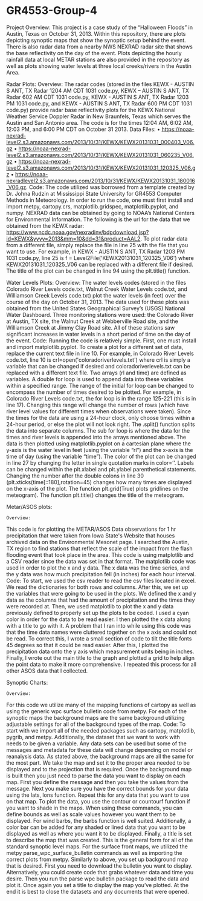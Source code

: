 # GR4553-Group-4
Project Overview:
This project is a case study of the “Halloween Floods” in Austin, Texas on October 31, 2013. Within this repository, there are plots depicting synoptic maps that show the synoptic setup behind the event. There is also radar data from a nearby NWS NEXRAD radar site that shows the base reflectivity on the day of the event. Plots depicting the hourly rainfall data at local METAR stations are also provided in the repository as well as plots showing water levels at three local creeks/rivers in the Austin Area.

 Radar Plots:
	Overview:
The radar codes (stored in the files KEWX - AUSTIN S ANT, TX Radar 1204 AM CDT 1031 code.py, KEWX – AUSTIN S ANT, TX Radar 602 AM CDT 1031 code.py, KEWX - AUSTIN S ANT, TX Radar 1203 PM 1031 code.py, and KEWX - AUSTIN S ANT, TX Radar 600 PM CDT 1031 code.py) provide radar base reflectivity plots for the KEWX National Weather Service Doppler Radar in New Braunfels, Texas which serves the Austin and San Antonio area. The code is for the times 12:04 AM, 6:02 AM, 12:03 PM, and 6:00 PM CDT on October 31 2013.
	Data Files:
•	https://noaa-nexrad-level2.s3.amazonaws.com/2013/10/31/KEWX/KEWX20131031_000403_V06.gz
•	https://noaa-nexrad-level2.s3.amazonaws.com/2013/10/31/KEWX/KEWX20131031_060235_V06.gz
•	https://noaa-nexrad-level2.s3.amazonaws.com/2013/10/31/KEWX/KEWX20131031_120325_V06.gz
•	https://noaa-nexradlevel2.s3.amazonaws.com/2013/10/31/KEWX/KEWX20131031_180016_V06.gz.
Code:
	The code utilized was borrowed from a template created by Dr. Johna Rudzin at Mississippi State University for GR4553 Computer Methods in Meteorology.
	In order to run the code, one must first install and import metpy, cartopy.crs, matplotlib.gridspec, matplotlib.pyplot, and numpy.
	NEXRAD data can be obtained by going to NOAA’s National Centers for Environmental Information. The following is the url for the data that we obtained from the KEWX radar:
https://www.ncdc.noaa.gov/nexradinv/bdpdownload.jsp?id=KEWX&yyyy=2013&mm=10&dd=31&product=AAL2.
To plot radar data from a different file, simply replace the file in line 25 with the file that you want to use. For example, in KEWX - AUSTIN S ANT, TX Radar 1203 PM 1031 code.py, line 25 is f = Level2File('KEWX20131031_120325_V06') where KEWX20131031_120325_V06 can be replaced with a different file if desired. The title of the plot can be changed in line 94 using the plt.title() function.

Water Levels Plots:
	Overview:
The water levels codes (stored in the files Colorado River Levels code.txt, Walnut Creek Water Levels code.txt, and Williamson Creek Levels code.txt) plot the water levels (in feet) over the course of the day on October 31, 2013. The data used for these plots was obtained from the United States Geographical Survey’s (USGS) National Water Dashboard. Three monitoring stations were used: the Colorado River at Austin, TX site, the Walnut Creek at Webberville Road site, and the Williamson Creek at Jimmy Clay Road site. All of these stations saw significant increases in water levels in a short period of time on the day of the event.
	Code:
Running the code is relatively simple. First, one must install and import matplotlib.pyplot. To create a plot for a different set of data, replace the current text file in line 10. For example, in Colorado River Levels code.txt, line 10 is crl=open('coloradoriverlevels.txt') where crl is simply a variable that can be changed if desired and coloradoriverlevels.txt can be replaced with a different text file. 
Two arrays (rl and time) are defined as variables. A double for loop is used to append data into these variables within a specified range. The range of the initial for loop can be changed to encompass the number of times desired to be plotted. For example, in Colorado River Levels code.txt, the for loop is in the range 125-221 (this is in line 17). Changing this range will change the number of rows (which have river level values for different times when observations were taken). Since the times for the data are using a 24-hour clock, only choose times within a 24-hour period, or else the plot will not look right. The .split() function splits the data into separate columns. The sub for loop is where the data for the times and river levels is appended into the arrays mentioned above.
The data is then plotted using matplotlib.pyplot on a cartesian plane where the y-axis is the water level in feet (using the variable “rl”) and the x-axis is the time of day (using the variable “time”). The color of the plot can be changed in line 27 by changing the letter in single quotation marks in color=’’. Labels can be changed within the plt.xlabel and plt.ylabel parenthetical statements. Changing the number after the double colons in line 30 (plt.xticks(time[::180],rotation=45) changes how many times are displayed on the x-axis of the plot. The function plt.grid(True) plots gridlines on the meteogram). The function plt.title() changes the title of the meteogram.


Metar/ASOS plots:

	Overview:
This code is for plotting the METAR/ASOS Data observations for 1 hr precipitation that were taken from Iowa State's Website that houses archived data on the Environmental Mesonet page. I searched the Austin, TX region to find stations that reflect the scale of the impact from the flash flooding event that took place in the area. This code is using matplotlib and a CSV reader since the data was set in that format. The matplotlib code was used in order to plot the x and y data. The x data was the time series, and the y data was how much precipitation fell (in inches) for each hour interval.
Code:
To start, we used the csv reader to read the csv files located in excel. We read the dictionaries for both rows and columns. 
After this, we set up the variables that were going to be used in the plots. We defined the x and y data as the columns that had the amount of precipitation and the times they were recorded at. 
Then, we used matplotlib to plot the x and y data previously defined to properly set up the plots to be coded. I used a cyan color in order for the data to be read easier. I then plotted the x data along with a title to go with it. 
A problem that I ran into while using this code was that the time data names were cluttered together on the x axis and could not be read. To correct this, I wrote a small section of code to tilt the title fonts 45 degrees so that it could be read easier. 
After this, I plotted the precipitation data onto the y axis which measurement units being in inches. 
Finally, I wrote out the main title to the graph and plotted a grid to help align the point data to make it more comprehensive. I repeated this process for all other ASOS data that I collected.

Synoptic Charts:

	Overview:
For this code we utilize many of the mapping functions of cartopy as well as using the generic wpc surface bulletin code from metpy. For each of the synoptic maps the background maps are the same background utilizing adjustable settings for all of the background types of the map. 
Code:
To start with we import all of the needed packages such as cartopy, matplotlib, pygrib, and metpy. Additionally, the dataset that we want to work with needs to be given a variable. Any data sets can be used but some of the messages and metadata for these data will change depending on model or reanalysis data. 
As stated above, the background maps are all the same for the most part. We take the map and set it to the proper area needed to be displayed and to the projection that is required. Once the background map is built then you just need to parse the data you want to display on each map. First you define the message and then you take the values from the message. Next you make sure you have the correct bounds for your data using the lats, lons function. Repeat this for any data that you want to use on that map.
To plot the data, you use the contour or countourf function if you want to shade in the maps. When using these commands, you can define bounds as well as scale values however you want them to be displayed. For wind barbs, the barbs function is well suited. Additionally, a color bar can be added for any shaded or lined data that you want to be displayed as well as where you want it to be displayed. Finally, a title is set to describe the map that was created. This is the general form for all of the standard synoptic level maps.
For the surface front maps, we utilized the metpy parse_wpc_surface_bulletin commands as well as importing the correct plots from metpy. Similarly to above, you set up background map that is desired. First you need to download the bulletin you want to display. Alternatively, you could create code that grabs whatever data and time you desire. Then you run the parse wpc bulletin package to read the data and plot it. Once again you set a title to display the map you’ve plotted. 
At the end it is best to close the datasets and any documents that were opened. 
